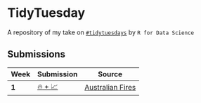 # TidyTuesday

A repository of my take on [`#tidytuesdays`](github.com/rfordatascience/tidytuesday/) by `R for Data Science`

## Submissions

|Week|Submission|Source
|--|--|--|
|**1**|[:fire: + :chart_with_upwards_trend:](https://raw.githubusercontent.com/lakshyaag/TidyTuesday/master/week2/week2.png)|[Australian Fires](https://github.com/rfordatascience/tidytuesday/blob/master/data/2020/2020-01-07/readme.md)